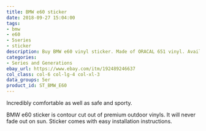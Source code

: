 ```yaml
---
title: BMW e60 sticker
date: 2018-09-27 15:04:00
tags:
- bmw
- e60
- 5series
- sticker
description: Buy BMW e60 vinyl sticker. Made of ORACAL 651 vinyl. Available in different colors.
categories:
- Series and Generations
ebay_url: https://www.ebay.com/itm/192489246637
col_class: col-6 col-lg-4 col-xl-3
data_groups: 5er
product_id: ST_BMW_E60
---
```


Incredibly comfortable as well as safe and sporty.

<!-- more -->
<!-- {% asset_img content-image bmw-e60-window-sticker-decal.jpg 500 500 'BMW e60 vinyl sport drift stance sticker"BMW e60 vinyl sport drift stance sticker"' %} -->

BMW e60 sticker is contour cut out of premium outdoor vinyls. It will never fade out on sun. Sticker comes with easy installation instructions. 
